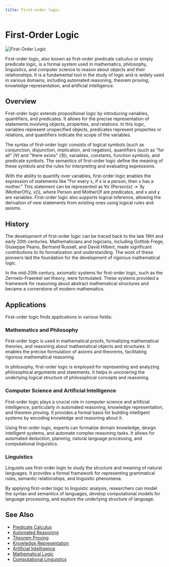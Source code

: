 ```yaml
---
title: First-order logic
---
```

# First-Order Logic

![First-Order Logic](https://upload.wikimedia.org/wikipedia/commons/thumb/7/75/First_order_logic_2.png/300px-First_order_logic_2.png)

First-order logic, also known as first-order predicate calculus or simply predicate logic, is a formal system used in mathematics, philosophy, linguistics, and computer science to reason about objects and their relationships. It is a fundamental tool in the study of logic and is widely used in various domains, including automated reasoning, theorem proving, knowledge representation, and artificial intelligence.

## Overview
First-order logic extends propositional logic by introducing variables, quantifiers, and predicates. It allows for the precise representation of statements involving objects, properties, and relations. In this logic, variables represent unspecified objects, predicates represent properties or relations, and quantifiers indicate the scope of the variables.

The syntax of first-order logic consists of logical symbols (such as conjunction, disjunction, implication, and negation), quantifiers (such as "for all" (∀) and "there exists" (∃)), variables, constants, function symbols, and predicate symbols. The semantics of first-order logic define the meaning of these symbols and the rules for interpreting and evaluating expressions.

With the ability to quantify over variables, first-order logic enables the expression of statements like "For every x, if x is a person, then x has a mother." This statement can be represented as ∀x (Person(x) → ∃y (MotherOf(y, x))), where Person and MotherOf are predicates, and x and y are variables. First-order logic also supports logical inference, allowing the derivation of new statements from existing ones using logical rules and axioms.

## History
The development of first-order logic can be traced back to the late 19th and early 20th centuries. Mathematicians and logicians, including Gottlob Frege, Giuseppe Peano, Bertrand Russell, and David Hilbert, made significant contributions to its formalization and understanding. The work of these pioneers laid the foundation for the development of rigorous mathematical logic.

In the mid-20th century, axiomatic systems for first-order logic, such as the Zermelo–Fraenkel set theory, were formulated. These systems provided a framework for reasoning about abstract mathematical structures and became a cornerstone of modern mathematics.

## Applications
First-order logic finds applications in various fields:

### Mathematics and Philosophy
First-order logic is used in mathematical proofs, formalizing mathematical theories, and reasoning about mathematical objects and structures. It enables the precise formulation of axioms and theorems, facilitating rigorous mathematical reasoning.

In philosophy, first-order logic is employed for representing and analyzing philosophical arguments and statements. It helps in uncovering the underlying logical structure of philosophical concepts and reasoning.

### Computer Science and Artificial Intelligence
First-order logic plays a crucial role in computer science and artificial intelligence, particularly in automated reasoning, knowledge representation, and theorem proving. It provides a formal basis for building intelligent systems by encoding knowledge and reasoning about it.

Using first-order logic, experts can formalize domain knowledge, design intelligent systems, and automate complex reasoning tasks. It allows for automated deduction, planning, natural language processing, and computational linguistics.

### Linguistics
Linguists use first-order logic to study the structure and meaning of natural languages. It provides a formal framework for representing grammatical rules, semantic relationships, and linguistic phenomena.

By applying first-order logic to linguistic analysis, researchers can model the syntax and semantics of languages, develop computational models for language processing, and explore the underlying structure of language.

## See Also
- [Predicate Calculus](https://en.wikipedia.org/wiki/Predicate_calculus)
- [Automated Reasoning](https://en.wikipedia.org/wiki/Automated_reasoning)
- [Theorem Proving](https://en.wikipedia.org/wiki/Theorem_proving)
- [Knowledge Representation](https://en.wikipedia.org/wiki/Knowledge_representation_and_reasoning)
- [Artificial Intelligence](https://en.wikipedia.org/wiki/Artificial_intelligence)
- [Mathematical Logic](https://en.wikipedia.org/wiki/Mathematical_logic)
- [Computational Linguistics](https://en.wikipedia.org/wiki/Computational_linguistics)